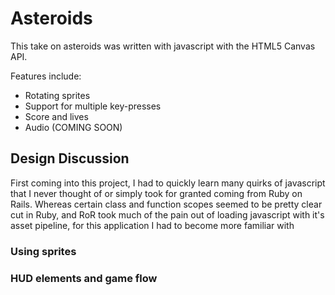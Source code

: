 # Asteroids

This take on asteroids was written with javascript with the HTML5 Canvas API.

Features include:
* Rotating sprites
* Support for multiple key-presses
* Score and lives
* Audio (COMING SOON)

## Design Discussion

First coming into this project, I had to quickly learn many quirks of javascript that I never thought of or simply took for granted coming from Ruby on Rails.
Whereas certain class and function scopes seemed to be pretty clear cut in Ruby, and RoR took much of the pain out of loading javascript with it's asset pipeline,
for this application I had to become more familiar with 

### Using sprites

### HUD elements and game flow